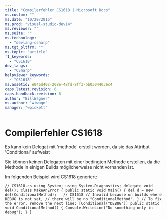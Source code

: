 ```yaml
---
title: "Compilerfehler CS1618 | Microsoft Docs"
ms.custom: ""
ms.date: "10/29/2016"
ms.prod: "visual-studio-dev14"
ms.reviewer: ""
ms.suite: ""
ms.technology: 
  - "devlang-csharp"
ms.tgt_pltfrm: ""
ms.topic: "article"
f1_keywords: 
  - "CS1618"
dev_langs: 
  - "CSharp"
helpviewer_keywords: 
  - "CS1618"
ms.assetid: e046d402-208e-48fd-8ff3-bb03044036c4
caps.latest.revision: 6
caps.handback.revision: 6
author: "BillWagner"
ms.author: "wiwagn"
manager: "wpickett"
---
```

# Compilerfehler CS1618
Es kann kein Delegat mit 'methode' erstellt werden, da sie das Attribut 'Conditional' aufweist  
  
 Sie können keinen Delegaten mit einer bedingten Methode erstellen, da die Methode in einigen Builds möglicherweise nicht vorhanden ist.  
  
 Im folgenden Beispiel wird CS1618 generiert:  
  
```  
// CS1618.cs using System; using System.Diagnostics; delegate void del(); class MakeAnError { public static void Main() { del d = new del(ConditionalMethod);   // CS1618 // Invalid because on builds where DEBUG is not set, // there will be no "ConditionalMethod". } // To fix the error, remove the next line: [Conditional("DEBUG")] public static void ConditionalMethod() { Console.WriteLine("Do something only in debug"); } }  
```